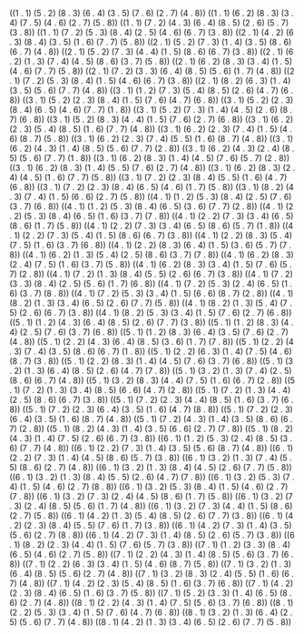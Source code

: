 ((1 . 1) (5 . 2) (8 . 3) (6 . 4) (3 . 5) (7 . 6) (2 . 7) (4 . 8))
((1 . 1) (6 . 2) (8 . 3) (3 . 4) (7 . 5) (4 . 6) (2 . 7) (5 . 8))
((1 . 1) (7 . 2) (4 . 3) (6 . 4) (8 . 5) (2 . 6) (5 . 7) (3 . 8))
((1 . 1) (7 . 2) (5 . 3) (8 . 4) (2 . 5) (4 . 6) (6 . 7) (3 . 8))
((2 . 1) (4 . 2) (6 . 3) (8 . 4) (3 . 5) (1 . 6) (7 . 7) (5 . 8))
((2 . 1) (5 . 2) (7 . 3) (1 . 4) (3 . 5) (8 . 6) (6 . 7) (4 . 8))
((2 . 1) (5 . 2) (7 . 3) (4 . 4) (1 . 5) (8 . 6) (6 . 7) (3 . 8))
((2 . 1) (6 . 2) (1 . 3) (7 . 4) (4 . 5) (8 . 6) (3 . 7) (5 . 8))
((2 . 1) (6 . 2) (8 . 3) (3 . 4) (1 . 5) (4 . 6) (7 . 7) (5 . 8))
((2 . 1) (7 . 2) (3 . 3) (6 . 4) (8 . 5) (5 . 6) (1 . 7) (4 . 8))
((2 . 1) (7 . 2) (5 . 3) (8 . 4) (1 . 5) (4 . 6) (6 . 7) (3 . 8))
((2 . 1) (8 . 2) (6 . 3) (1 . 4) (3 . 5) (5 . 6) (7 . 7) (4 . 8))
((3 . 1) (1 . 2) (7 . 3) (5 . 4) (8 . 5) (2 . 6) (4 . 7) (6 . 8))
((3 . 1) (5 . 2) (2 . 3) (8 . 4) (1 . 5) (7 . 6) (4 . 7) (6 . 8))
((3 . 1) (5 . 2) (2 . 3) (8 . 4) (6 . 5) (4 . 6) (7 . 7) (1 . 8))
((3 . 1) (5 . 2) (7 . 3) (1 . 4) (4 . 5) (2 . 6) (8 . 7) (6 . 8))
((3 . 1) (5 . 2) (8 . 3) (4 . 4) (1 . 5) (7 . 6) (2 . 7) (6 . 8))
((3 . 1) (6 . 2) (2 . 3) (5 . 4) (8 . 5) (1 . 6) (7 . 7) (4 . 8))
((3 . 1) (6 . 2) (2 . 3) (7 . 4) (1 . 5) (4 . 6) (8 . 7) (5 . 8))
((3 . 1) (6 . 2) (2 . 3) (7 . 4) (5 . 5) (1 . 6) (8 . 7) (4 . 8))
((3 . 1) (6 . 2) (4 . 3) (1 . 4) (8 . 5) (5 . 6) (7 . 7) (2 . 8))
((3 . 1) (6 . 2) (4 . 3) (2 . 4) (8 . 5) (5 . 6) (7 . 7) (1 . 8))
((3 . 1) (6 . 2) (8 . 3) (1 . 4) (4 . 5) (7 . 6) (5 . 7) (2 . 8))
((3 . 1) (6 . 2) (8 . 3) (1 . 4) (5 . 5) (7 . 6) (2 . 7) (4 . 8))
((3 . 1) (6 . 2) (8 . 3) (2 . 4) (4 . 5) (1 . 6) (7 . 7) (5 . 8))
((3 . 1) (7 . 2) (2 . 3) (8 . 4) (5 . 5) (1 . 6) (4 . 7) (6 . 8))
((3 . 1) (7 . 2) (2 . 3) (8 . 4) (6 . 5) (4 . 6) (1 . 7) (5 . 8))
((3 . 1) (8 . 2) (4 . 3) (7 . 4) (1 . 5) (6 . 6) (2 . 7) (5 . 8))
((4 . 1) (1 . 2) (5 . 3) (8 . 4) (2 . 5) (7 . 6) (3 . 7) (6 . 8))
((4 . 1) (1 . 2) (5 . 3) (8 . 4) (6 . 5) (3 . 6) (7 . 7) (2 . 8))
((4 . 1) (2 . 2) (5 . 3) (8 . 4) (6 . 5) (1 . 6) (3 . 7) (7 . 8))
((4 . 1) (2 . 2) (7 . 3) (3 . 4) (6 . 5) (8 . 6) (1 . 7) (5 . 8))
((4 . 1) (2 . 2) (7 . 3) (3 . 4) (6 . 5) (8 . 6) (5 . 7) (1 . 8))
((4 . 1) (2 . 2) (7 . 3) (5 . 4) (1 . 5) (8 . 6) (6 . 7) (3 . 8))
((4 . 1) (2 . 2) (8 . 3) (5 . 4) (7 . 5) (1 . 6) (3 . 7) (6 . 8))
((4 . 1) (2 . 2) (8 . 3) (6 . 4) (1 . 5) (3 . 6) (5 . 7) (7 . 8))
((4 . 1) (6 . 2) (1 . 3) (5 . 4) (2 . 5) (8 . 6) (3 . 7) (7 . 8))
((4 . 1) (6 . 2) (8 . 3) (2 . 4) (7 . 5) (1 . 6) (3 . 7) (5 . 8))
((4 . 1) (6 . 2) (8 . 3) (3 . 4) (1 . 5) (7 . 6) (5 . 7) (2 . 8))
((4 . 1) (7 . 2) (1 . 3) (8 . 4) (5 . 5) (2 . 6) (6 . 7) (3 . 8))
((4 . 1) (7 . 2) (3 . 3) (8 . 4) (2 . 5) (5 . 6) (1 . 7) (6 . 8))
((4 . 1) (7 . 2) (5 . 3) (2 . 4) (6 . 5) (1 . 6) (3 . 7) (8 . 8))
((4 . 1) (7 . 2) (5 . 3) (3 . 4) (1 . 5) (6 . 6) (8 . 7) (2 . 8))
((4 . 1) (8 . 2) (1 . 3) (3 . 4) (6 . 5) (2 . 6) (7 . 7) (5 . 8))
((4 . 1) (8 . 2) (1 . 3) (5 . 4) (7 . 5) (2 . 6) (6 . 7) (3 . 8))
((4 . 1) (8 . 2) (5 . 3) (3 . 4) (1 . 5) (7 . 6) (2 . 7) (6 . 8))
((5 . 1) (1 . 2) (4 . 3) (6 . 4) (8 . 5) (2 . 6) (7 . 7) (3 . 8))
((5 . 1) (1 . 2) (8 . 3) (4 . 4) (2 . 5) (7 . 6) (3 . 7) (6 . 8))
((5 . 1) (1 . 2) (8 . 3) (6 . 4) (3 . 5) (7 . 6) (2 . 7) (4 . 8))
((5 . 1) (2 . 2) (4 . 3) (6 . 4) (8 . 5) (3 . 6) (1 . 7) (7 . 8))
((5 . 1) (2 . 2) (4 . 3) (7 . 4) (3 . 5) (8 . 6) (6 . 7) (1 . 8))
((5 . 1) (2 . 2) (6 . 3) (1 . 4) (7 . 5) (4 . 6) (8 . 7) (3 . 8))
((5 . 1) (2 . 2) (8 . 3) (1 . 4) (4 . 5) (7 . 6) (3 . 7) (6 . 8))
((5 . 1) (3 . 2) (1 . 3) (6 . 4) (8 . 5) (2 . 6) (4 . 7) (7 . 8))
((5 . 1) (3 . 2) (1 . 3) (7 . 4) (2 . 5) (8 . 6) (6 . 7) (4 . 8))
((5 . 1) (3 . 2) (8 . 3) (4 . 4) (7 . 5) (1 . 6) (6 . 7) (2 . 8))
((5 . 1) (7 . 2) (1 . 3) (3 . 4) (8 . 5) (6 . 6) (4 . 7) (2 . 8))
((5 . 1) (7 . 2) (1 . 3) (4 . 4) (2 . 5) (8 . 6) (6 . 7) (3 . 8))
((5 . 1) (7 . 2) (2 . 3) (4 . 4) (8 . 5) (1 . 6) (3 . 7) (6 . 8))
((5 . 1) (7 . 2) (2 . 3) (6 . 4) (3 . 5) (1 . 6) (4 . 7) (8 . 8))
((5 . 1) (7 . 2) (2 . 3) (6 . 4) (3 . 5) (1 . 6) (8 . 7) (4 . 8))
((5 . 1) (7 . 2) (4 . 3) (1 . 4) (3 . 5) (8 . 6) (6 . 7) (2 . 8))
((5 . 1) (8 . 2) (4 . 3) (1 . 4) (3 . 5) (6 . 6) (2 . 7) (7 . 8))
((5 . 1) (8 . 2) (4 . 3) (1 . 4) (7 . 5) (2 . 6) (6 . 7) (3 . 8))
((6 . 1) (1 . 2) (5 . 3) (2 . 4) (8 . 5) (3 . 6) (7 . 7) (4 . 8))
((6 . 1) (2 . 2) (7 . 3) (1 . 4) (3 . 5) (5 . 6) (8 . 7) (4 . 8))
((6 . 1) (2 . 2) (7 . 3) (1 . 4) (4 . 5) (8 . 6) (5 . 7) (3 . 8))
((6 . 1) (3 . 2) (1 . 3) (7 . 4) (5 . 5) (8 . 6) (2 . 7) (4 . 8))
((6 . 1) (3 . 2) (1 . 3) (8 . 4) (4 . 5) (2 . 6) (7 . 7) (5 . 8))
((6 . 1) (3 . 2) (1 . 3) (8 . 4) (5 . 5) (2 . 6) (4 . 7) (7 . 8))
((6 . 1) (3 . 2) (5 . 3) (7 . 4) (1 . 5) (4 . 6) (2 . 7) (8 . 8))
((6 . 1) (3 . 2) (5 . 3) (8 . 4) (1 . 5) (4 . 6) (2 . 7) (7 . 8))
((6 . 1) (3 . 2) (7 . 3) (2 . 4) (4 . 5) (8 . 6) (1 . 7) (5 . 8))
((6 . 1) (3 . 2) (7 . 3) (2 . 4) (8 . 5) (5 . 6) (1 . 7) (4 . 8))
((6 . 1) (3 . 2) (7 . 3) (4 . 4) (1 . 5) (8 . 6) (2 . 7) (5 . 8))
((6 . 1) (4 . 2) (1 . 3) (5 . 4) (8 . 5) (2 . 6) (7 . 7) (3 . 8))
((6 . 1) (4 . 2) (2 . 3) (8 . 4) (5 . 5) (7 . 6) (1 . 7) (3 . 8))
((6 . 1) (4 . 2) (7 . 3) (1 . 4) (3 . 5) (5 . 6) (2 . 7) (8 . 8))
((6 . 1) (4 . 2) (7 . 3) (1 . 4) (8 . 5) (2 . 6) (5 . 7) (3 . 8))
((6 . 1) (8 . 2) (2 . 3) (4 . 4) (1 . 5) (7 . 6) (5 . 7) (3 . 8))
((7 . 1) (1 . 2) (3 . 3) (8 . 4) (6 . 5) (4 . 6) (2 . 7) (5 . 8))
((7 . 1) (2 . 2) (4 . 3) (1 . 4) (8 . 5) (5 . 6) (3 . 7) (6 . 8))
((7 . 1) (2 . 2) (6 . 3) (3 . 4) (1 . 5) (4 . 6) (8 . 7) (5 . 8))
((7 . 1) (3 . 2) (1 . 3) (6 . 4) (8 . 5) (5 . 6) (2 . 7) (4 . 8))
((7 . 1) (3 . 2) (8 . 3) (2 . 4) (5 . 5) (1 . 6) (6 . 7) (4 . 8))
((7 . 1) (4 . 2) (2 . 3) (5 . 4) (8 . 5) (1 . 6) (3 . 7) (6 . 8))
((7 . 1) (4 . 2) (2 . 3) (8 . 4) (6 . 5) (1 . 6) (3 . 7) (5 . 8))
((7 . 1) (5 . 2) (3 . 3) (1 . 4) (6 . 5) (8 . 6) (2 . 7) (4 . 8))
((8 . 1) (2 . 2) (4 . 3) (1 . 4) (7 . 5) (5 . 6) (3 . 7) (6 . 8))
((8 . 1) (2 . 2) (5 . 3) (3 . 4) (1 . 5) (7 . 6) (4 . 7) (6 . 8))
((8 . 1) (3 . 2) (1 . 3) (6 . 4) (2 . 5) (5 . 6) (7 . 7) (4 . 8))
((8 . 1) (4 . 2) (1 . 3) (3 . 4) (6 . 5) (2 . 6) (7 . 7) (5 . 8))
